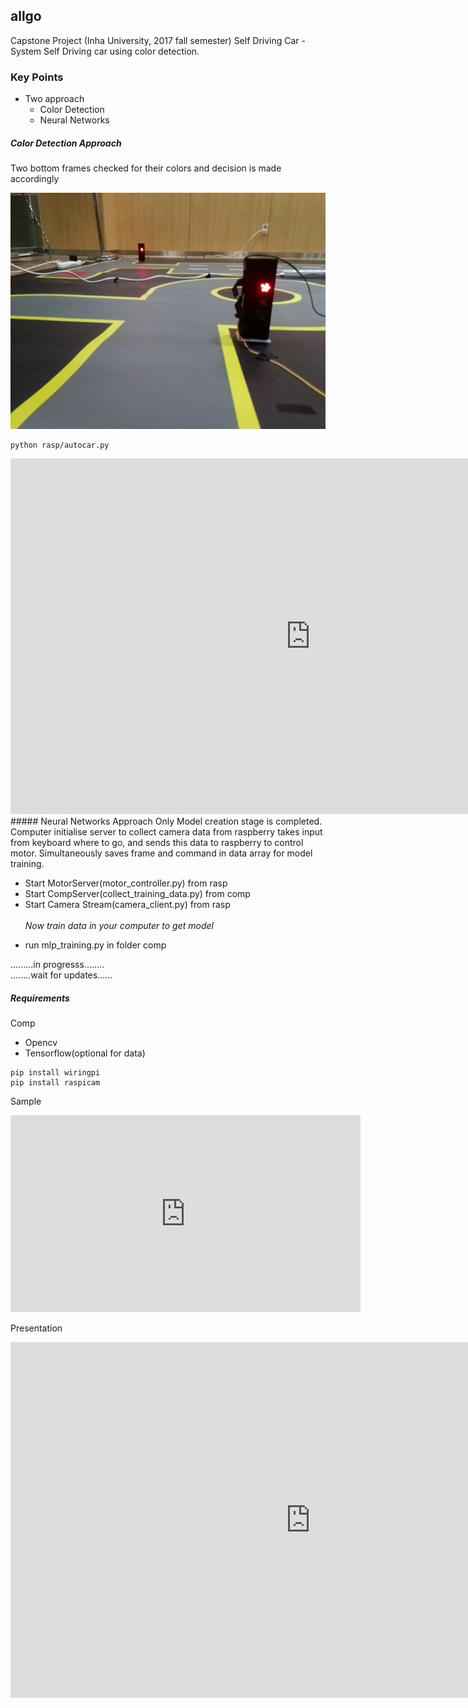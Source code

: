 ## allgo
 Capstone Project (Inha University, 2017 fall semester)
 Self Driving Car - System Self Driving car using color detection.
 ### Key Points
 * Two approach
    - Color Detection 
    - Neural Networks
    
 ##### Color Detection Approach 
 Two bottom frames checked for their colors and decision is made accordingly
 
 ![Cat](pics/pic1.jpg)
 ```commandline
python rasp/autocar.py
```    
<iframe src="https://docs.google.com/presentation/d/e/2PACX-1vRCX5FwVTLh-jBEkWzX7Yslm6VVHjOoNLJOurFSI8OQ09s3ung_BhXZGYkRVYEF68yMnu_EkMQ0sMIn/embed?start=false&loop=false&delayms=3000" frameborder="0" width="960" height="569" allowfullscreen="true" mozallowfullscreen="true" webkitallowfullscreen="true"></iframe>
 ##### Neural Networks Approach
 Only Model creation stage is completed. Computer initialise server to collect camera data from raspberry takes input from keyboard where to go, and sends this data to raspberry to control motor. Simultaneously saves  frame and command in data array for model training.
 
 - Start MotorServer(motor_controller.py) from rasp
 - Start CompServer(collect_training_data.py) from comp
 - Start Camera Stream(camera_client.py) from rasp
 <br/><br/>_Now train data in your computer to get model_<br/>
 + run mlp_training.py in folder comp
 
 .........in progresss........<br/>
 ........wait for updates......
 
##### Requirements
Comp
- Opencv
- Tensorflow(optional for data)
```commandline
pip install wiringpi
pip install raspicam
```

<p>Sample</p>
<iframe width="560" height="315" src="https://www.youtube.com/embed/dHHmUF9gs70" frameborder="0" allowfullscreen></iframe>
<p>Presentation</p>
<iframe src="https://docs.google.com/presentation/d/e/2PACX-1vRCX5FwVTLh-jBEkWzX7Yslm6VVHjOoNLJOurFSI8OQ09s3ung_BhXZGYkRVYEF68yMnu_EkMQ0sMIn/embed?start=true&loop=true&delayms=3000" frameborder="0" width="960" height="569" allowfullscreen="true" mozallowfullscreen="true" webkitallowfullscreen="true"></iframe>